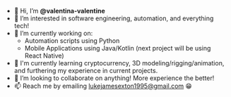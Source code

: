 - 👋 Hi, I’m **@valentina-valentine**
- 👀 I’m interested in software engineering, automation, and everything tech!
- 🌱 I’m currently working on:
  - Automation scripts using Python
  - Mobile Applications using Java/Kotlin (next project will be using React Native)
- :muscle: I'm currently learning cryptocurrency, 3D modeling/rigging/animation, and furthering my experience in current projects.       
- 💞️ I’m looking to collaborate on anything! More experience the better!
- 📫 Reach me by emailing [lukejamesexton1995@gmail.com](mailto:lukejamesexton1995@gmail.com) :grin:
<!---
valentina-valentine/valentina-valentine is a ✨ special ✨ repository because its `README.md` (this file) appears on your GitHub profile.
You can click the Preview link to take a look at your changes.
--->
